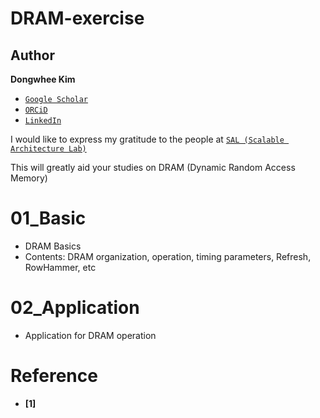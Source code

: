 # DRAM-exercise

## Author

**Dongwhee Kim** 
- [```Google Scholar```](https://scholar.google.com/citations?user=8xzqA8YAAAAJ&hl=ko&oi=ao)
- [```ORCiD```](https://orcid.org/0009-0007-1673-1931?fbclid=PAAabkpwNHesKweJ6F2eGZDnFa2sch2211hf6ZY825YKuli5V7lcN7VIfT0CA)
- [```LinkedIn```](https://www.linkedin.com/in/dongwhee-kim-5753a8290)

I would like to express my gratitude to the people at [```SAL (Scalable Architecture Lab)```](https://scalable-arch.github.io/)

This will greatly aid your studies on DRAM (Dynamic Random Access Memory)

# 01_Basic
- DRAM Basics
- Contents: DRAM organization, operation, timing parameters, Refresh, RowHammer, etc

# 02_Application
- Application for DRAM operation

# Reference
- **[1]** 
